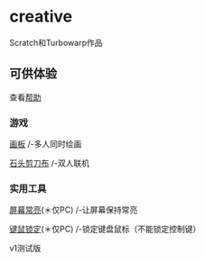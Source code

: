 # creative
Scratch和Turbowarp作品  
## 可供体验
查看[帮助](https://surl.szysite.com/creative-help)  
### 游戏
[画板](paint)   /-多人同时绘画  
  
[石头剪刀布](rock-paper-scissors)  /-双人联机
  
### 实用工具
[屏幕常亮](wake-on)(＊仅PC)  /-让屏幕保持常亮   
  
[键鼠锁定](no-touch)(＊仅PC)  /-锁定键盘鼠标（不能锁定控制键）
  
v1测试版   
